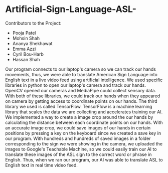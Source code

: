 # Artificial-Sign-Language-ASL-

Contributors to the Project: 
- Pooja Patel
- Mohsin Shah
- Ananya Shekhawat
- Emma Azzi
- Cyril Bou-Harb
- Hassan Shah

Our program connects to our laptop's camera so we can track our hands movements, thus, we were able to translate American Sign Language into English text
in a live video feed using artificial intelligence. We used specific libraries in python to open our laptop's camera and track our hands. OpenCV opened
our cameras and MediaPipe could collect sensory data. With both of these libraries, we could track our hands when they appeared on camera by getting access
to coordinate points on our hands. The third library we used is called TensorFlow. TensorFlow is a machine learning library that scales the data we are
collecting and accelerates training our AI. We implemented a way to create a image crop around the our hands by calculating the distance between each 
coordinate points on our hands. With an accurate image crop, we could save images of our hands in certain positions by pressing a key on the keyboard since
we created a save key in our program. With hundreds and hundreds of saved images in a folder corresponding to the sign we were showing in the camera, we 
uploaded the images to Google's Teachable Machine, so we could easily train our AI to translate these images of the ASL sign to the correct word or phrase
in English. Thus, when we ran our program, our AI was able to translate ASL to English text in real time video feed.
